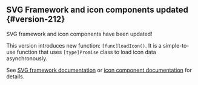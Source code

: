 ## SVG Framework and icon components updated {#version-212}

SVG framework and icon components have been updated!

This version introduces new function: `[func]loadIcon()`. It is a simple-to-use function that uses `[type]Promise` class to load icon data asynchronously.

See [SVG framework documentation](/docs/icon-components/svg-framework/load-icon.md) or [icon component documentation](/docs/icon-components/svelte/load-icon.md) for details.
